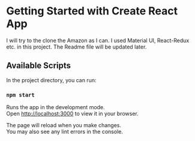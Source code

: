 # Getting Started with Create React App

I will try to the clone the Amazon as I can. I used Material UI, React-Redux etc. in this project. The Readme file will be updated later.

## Available Scripts

In the project directory, you can run:

### `npm start`

Runs the app in the development mode.\
Open [http://localhost:3000](http://localhost:3000) to view it in your browser.

The page will reload when you make changes.\
You may also see any lint errors in the console.
